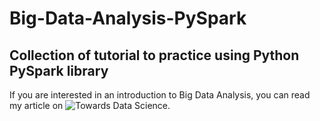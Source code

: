 # Big-Data-Analysis-PySpark
## Collection of tutorial to practice using Python PySpark library

If you are interested in an introduction to Big Data Analysis, you can read my article on ![Towards Data Science](https://towardsdatascience.com/big-data-analysis-spark-and-hadoop-a11ba591c057).


